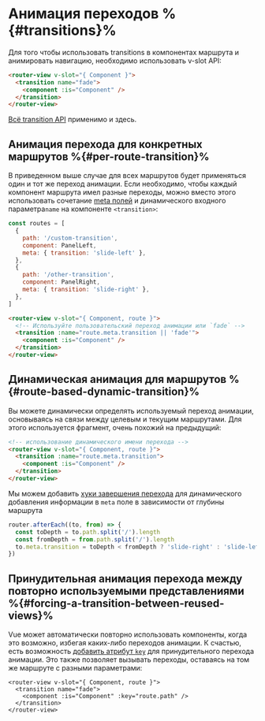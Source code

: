 # Анимация переходов %{#transitions}%

<VueSchoolLink
  href="https://vueschool.io/lessons/route-transitions"
  title="Узнайте все об анимациях перехода"
/>

Для того чтобы использовать transitions в компонентах маршрута и анимировать навигацию, необходимо использовать v-slot API:

```html
<router-view v-slot="{ Component }">
  <transition name="fade">
    <component :is="Component" />
  </transition>
</router-view>
```

[Всё transition API](https://v3.vuejs.org/guide/transitions-enterleave.html) применимо и здесь.

## Анимация перехода для конкретных маршрутов %{#per-route-transition}%

В приведенном выше случае для всех маршрутов будет применяться один и тот же переход анимации. Если необходимо, чтобы каждый компонент маршрута имел разные переходы, можно вместо этого использовать сочетание [meta полей](./meta.md) и динамического входного параметра`name` на компоненте `<transition>`:

```js
const routes = [
  {
    path: '/custom-transition',
    component: PanelLeft,
    meta: { transition: 'slide-left' },
  },
  {
    path: '/other-transition',
    component: PanelRight,
    meta: { transition: 'slide-right' },
  },
]
```

```html
<router-view v-slot="{ Component, route }">
  <!-- Используйте пользовательский переход анимации или `fade` -->
  <transition :name="route.meta.transition || 'fade'">
    <component :is="Component" />
  </transition>
</router-view>
```

## Динамическая анимация для маршрутов %{#route-based-dynamic-transition}%

Вы можете динамически определять используемый переход анимации, основываясь на связи между целевым и текущим маршрутами. Для этого используется фрагмент, очень похожий на предыдущий:

```html
<!-- использование динамического имени перехода -->
<router-view v-slot="{ Component, route }">
  <transition :name="route.meta.transition">
    <component :is="Component" />
  </transition>
</router-view>
```

Мы можем добавить [хуки завершения перехода](./navigation-guards.md#global-after-hooks) для динамического добавления информации в `meta` поле в зависимости от глубины маршрута

```js
router.afterEach((to, from) => {
  const toDepth = to.path.split('/').length
  const fromDepth = from.path.split('/').length
  to.meta.transition = toDepth < fromDepth ? 'slide-right' : 'slide-left'
})
```

## Принудительная анимация перехода между повторно используемыми представлениями %{#forcing-a-transition-between-reused-views}%

Vue может автоматически повторно использовать компоненты, когда это возможно, избегая каких-либо переходов анимации. К счастью, есть возможность [добавить атрибут `key`](https://v3.vuejs.org/api/special-attributes.html#key) для принудительного перехода анимации. Это также позволяет вызывать переходы, оставаясь на том же маршруте с разными параметрами:

```vue
<router-view v-slot="{ Component, route }">
  <transition name="fade">
    <component :is="Component" :key="route.path" />
  </transition>
</router-view>
```

<!-- TODO: interactive example -->
<!-- See full example [here](https://github.com/vuejs/vue-router/blob/dev/examples/transitions/app.js). -->
